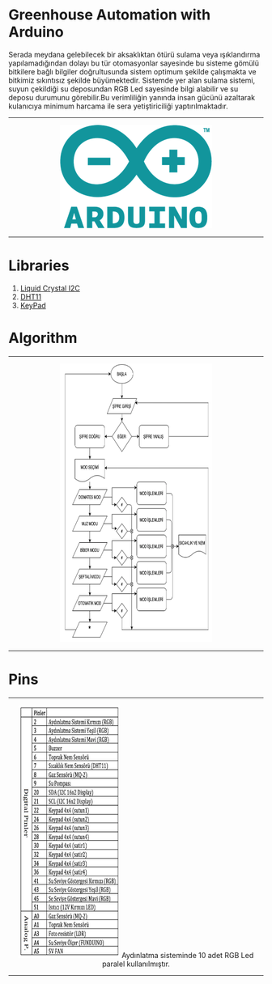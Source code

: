 # Greenhouse Automation with Arduino
Serada meydana gelebilecek bir aksaklıktan ötürü sulama veya ışıklandırma yapılamadığından dolayı bu tür otomasyonlar sayesinde bu sisteme gömülü bitkilere bağlı bilgiler doğrultusunda sistem optimum şekilde çalışmakta ve bitkimiz sıkıntısız şekilde büyümektedir. Sistemde yer alan sulama sistemi, suyun çekildiği su deposundan RGB Led sayesinde bilgi alabilir ve su deposu durumunu görebilir.Bu verimliliğin yanında insan gücünü azaltarak kulanıcıya minimum harcama ile sera yetiştiriciliği yaptırılmaktadır.

<hr>
<p align="center">
<img alt="Git" src="./images/arduino.png" height="204" width="300">
</p>
<hr>

# Libraries
1. [Liquid Crystal I2C](https://www.arduinolibraries.info/libraries/liquid-crystal-i2-c)
2. [DHT11](https://www.arduinolibraries.info/libraries/dht-sensor-library)
3. [KeyPad](https://www.arduinolibraries.info/libraries/keypad)

# Algorithm
<hr>
<p align="center">
<img alt="Git" src="./images/algorithm.png" height="550" width="300">
</p>
<hr>

# Pins
<hr>
<p align="center">
<img alt="Git" src="./images/pins.png" height="500" width="200">
Aydınlatma sisteminde 10 adet RGB Led paralel kullanılmıştır.
</p>
<hr>
